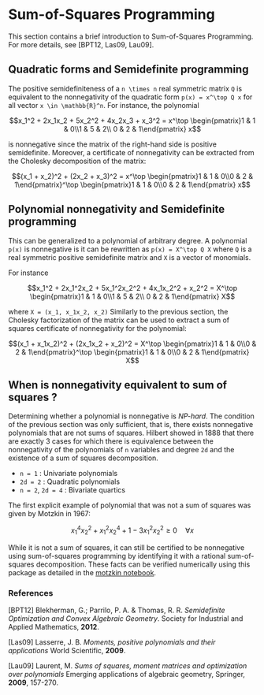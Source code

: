 # Sum-of-Squares Programming

This section contains a brief introduction to Sum-of-Squares Programming. For more details, see [BPT12, Las09, Lau09].

## Quadratic forms and Semidefinite programming

The positive semidefiniteness of a ``n \times n`` real symmetric matrix ``Q`` is equivalent to the nonnegativity of the quadratic form ``p(x) = x^\top Q x`` for all vector ``x \in \mathbb{R}^n``.
For instance, the polynomial
```math
x_1^2 + 2x_1x_2 + 5x_2^2 + 4x_2x_3 + x_3^2 = x^\top \begin{pmatrix}1 & 1 & 0\\1 & 5 & 2\\ 0 & 2 & 1\end{pmatrix} x
```
is nonnegative since the matrix of the right-hand side is positive semidefinite.
Moreover, a certificate of nonnegativity can be extracted from the Cholesky decomposition of the matrix:
```math
(x_1 + x_2)^2 + (2x_2 + x_3)^2 = x^\top \begin{pmatrix}1 & 1 & 0\\0 & 2 & 1\end{pmatrix}^\top \begin{pmatrix}1 & 1 & 0\\0 & 2 & 1\end{pmatrix} x
```

## Polynomial nonnegativity and Semidefinite programming

This can be generalized to a polynomial of arbitrary degree.
A polynomial ``p(x)`` is nonnegative is it can be rewritten as ``p(x) = X^\top Q X`` where ``Q`` is a real symmetric positive semidefinite matrix and ``X`` is a vector of monomials.

For instance
```math
x_1^2 + 2x_1^2x_2 + 5x_1^2x_2^2 + 4x_1x_2^2 + x_2^2 = X^\top \begin{pmatrix}1 & 1 & 0\\1 & 5 & 2\\ 0 & 2 & 1\end{pmatrix} X
```
where ``X = (x_1, x_1x_2, x_2)``
Similarly to the previous section, the Cholesky factorization of the matrix can be used to extract a sum of squares certificate of nonnegativity for the polynomial:
```math
(x_1 + x_1x_2)^2 + (2x_1x_2 + x_2)^2 = X^\top \begin{pmatrix}1 & 1 & 0\\0 & 2 & 1\end{pmatrix}^\top \begin{pmatrix}1 & 1 & 0\\0 & 2 & 1\end{pmatrix} X
```

## When is nonnegativity equivalent to sum of squares ?

Determining whether a polynomial is nonnegative is *NP-hard*. The condition of the previous section was only sufficient, that is, there exists nonnegative polynomials that are not sums of squares.
Hilbert showed in 1888 that there are exactly 3 cases for which there is equivalence between the nonnegativity of the polynomials of ``n`` variables and degree ``2d`` and the existence of a sum of squares decomposition.

* ``n = 1`` : Univariate polynomials
* ``2d = 2`` : Quadratic polynomials
* ``n = 2``, ``2d = 4`` : Bivariate quartics

The first explicit example of polynomial that was not a sum of squares was given by Motzkin in 1967:
```math
x_1^4x_2^2 + x_1^2x_2^4 + 1 - 3x_1^2x_2^2 \geq 0 \quad \forall x
```
While it is not a sum of squares, it can still be certified to be nonnegative using sum-of-squares programming by identifying it with a rational sum-of-squares decomposition.
These facts can be verified numerically using this package as detailed in the [motzkin notebook](https://github.com/JuliaOpt/SumOfSquares.jl/blob/master/examples/motzkin.ipynb).

### References

[BPT12] Blekherman, G.; Parrilo, P. A. & Thomas, R. R.
*Semidefinite Optimization and Convex Algebraic Geometry*.
Society for Industrial and Applied Mathematics, **2012**.

[Las09] Lasserre, J. B.
*Moments, positive polynomials and their applications*
World Scientific, **2009**.

[Lau09] Laurent, M.
*Sums of squares, moment matrices and optimization over polynomials*
Emerging applications of algebraic geometry, Springer, **2009**, 157-270.
